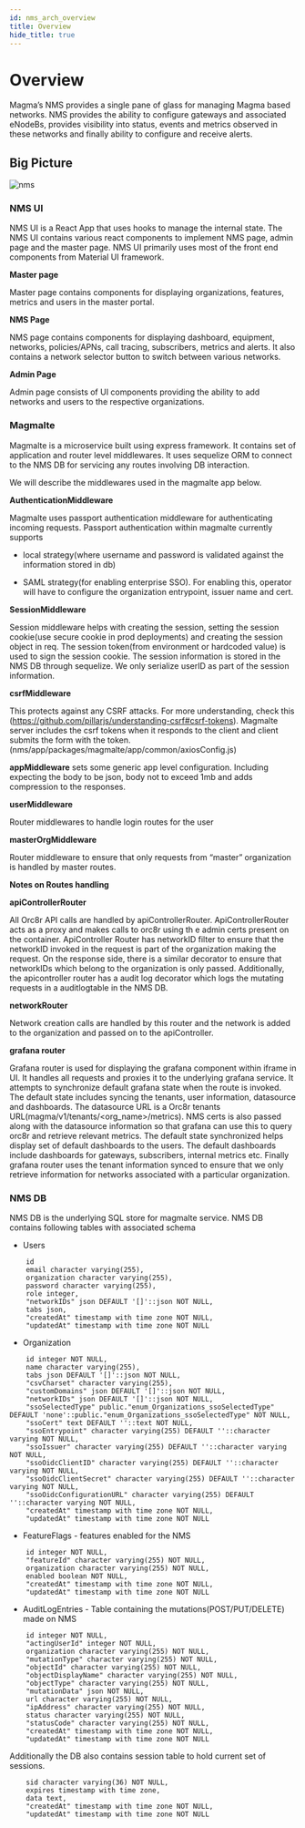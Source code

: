 ```yaml
---
id: nms_arch_overview
title: Overview
hide_title: true
---
```

# Overview

Magma’s NMS provides a single pane of glass for managing Magma based networks. NMS provides the ability to configure gateways and associated eNodeBs, provides visibility into status, events and metrics observed in these networks and finally
ability to configure and receive alerts.

## Big Picture

![nms](assets/nms/userguide/nms.png)

### NMS UI

NMS UI is a React App that uses hooks to manage the internal state. The NMS UI contains various react components to implement NMS page, admin page and the master page. NMS UI primarily uses most of the front end components from Material UI framework.

**Master page**

Master page contains components for displaying organizations, features, metrics and users in the master portal.

**NMS Page**

NMS page contains components for displaying dashboard, equipment, networks, policies/APNs, call tracing, subscribers, metrics and alerts. It also contains a network selector button to switch between various networks.

**Admin Page**

Admin page consists of UI components providing the ability to add networks and users to the respective organizations.


### Magmalte

Magmalte is a microservice built using express framework. It contains set of application and router level middlewares.
It uses sequelize ORM to connect to the NMS DB for servicing any routes involving DB interaction.

We will describe the middlewares used in the magmalte app below.

**AuthenticationMiddleware**

Magmalte uses passport authentication middleware for authenticating incoming requests. Passport authentication within magmalte currently supports

* local strategy(where username and password is validated against the information stored in db)

* SAML strategy(for enabling enterprise SSO). For enabling this, operator will have to configure the organization entrypoint, issuer name and cert.


**SessionMiddleware**

Session middleware helps with creating the session, setting the session cookie(use secure cookie in prod deployments) and creating the session object in req. The session token(from environment or hardcoded value) is used to sign the session cookie.  The session information is stored in the NMS DB through sequelize.  We only serialize userID as part of the session information.

**csrfMiddleware**

This protects against any CSRF attacks.  For more understanding, check this (https://github.com/pillarjs/understanding-csrf#csrf-tokens). Magmalte server includes the csrf tokens when it responds to the client and client submits the form with the token. (nms/app/packages/magmalte/app/common/axiosConfig.js)


**appMiddleware** sets some generic app level configuration. Including expecting the body to be json, body not to exceed 1mb and adds compression to the responses.

**userMiddleware**

Router middlewares to handle login routes for the user

**masterOrgMiddleware**

Router middleware to ensure that only requests from “master” organization is handled by master routes.

**Notes on Routes handling**

**apiControllerRouter**

All Orc8r API calls are handled by apiControllerRouter. ApiControllerRouter acts as a proxy and makes calls to orc8r using th e admin certs present on the container. ApiController Router has networkID filter to ensure that the networkID invoked in the request is part of the organization making the request. On the response side, there is a similar decorator to ensure that networkIDs which belong to the organization is only passed. Additionally, the apicontroller router has a audit log decorator which logs the mutating requests in a auditlogtable in the NMS DB.

**networkRouter**

Network creation calls are handled by this router and the network is added to the organization and passed on to the apiController.

**grafana router**

Grafana router is used for displaying the grafana component within iframe in UI. It handles all requests and proxies it to the underlying grafana service. It attempts to synchronize default grafana state when the route is invoked. The default state includes syncing the tenants, user information, datasource and dashboards. The datasource URL is a Orc8r tenants URL(magma/v1/tenants/<org_name>/metrics). NMS certs is also passed along with the datasource information so that grafana can use this to query orc8r and retrieve relevant metrics.
The default state synchronized helps display set of default dashboards to the users. The default dashboards include dashboards for gateways, subscribers, internal metrics etc.
Finally grafana router uses the tenant information synced to ensure that we only retrieve information for networks associated with a particular organization.


### NMS DB

NMS DB is the underlying SQL store for magmalte service. NMS DB contains following tables with associated schema

* Users

```
    id
    email character varying(255),
    organization character varying(255),
    password character varying(255),
    role integer,
    "networkIDs" json DEFAULT '[]'::json NOT NULL,
    tabs json,
    "createdAt" timestamp with time zone NOT NULL,
    "updatedAt" timestamp with time zone NOT NULL
```

* Organization

```
    id integer NOT NULL,
    name character varying(255),
    tabs json DEFAULT '[]'::json NOT NULL,
    "csvCharset" character varying(255),
    "customDomains" json DEFAULT '[]'::json NOT NULL,
    "networkIDs" json DEFAULT '[]'::json NOT NULL,
    "ssoSelectedType" public."enum_Organizations_ssoSelectedType" DEFAULT 'none'::public."enum_Organizations_ssoSelectedType" NOT NULL,
    "ssoCert" text DEFAULT ''::text NOT NULL,
    "ssoEntrypoint" character varying(255) DEFAULT ''::character varying NOT NULL,
    "ssoIssuer" character varying(255) DEFAULT ''::character varying NOT NULL,
    "ssoOidcClientID" character varying(255) DEFAULT ''::character varying NOT NULL,
    "ssoOidcClientSecret" character varying(255) DEFAULT ''::character varying NOT NULL,
    "ssoOidcConfigurationURL" character varying(255) DEFAULT ''::character varying NOT NULL,
    "createdAt" timestamp with time zone NOT NULL,
    "updatedAt" timestamp with time zone NOT NULL
```

* FeatureFlags - features enabled for the NMS

```
    id integer NOT NULL,
    "featureId" character varying(255) NOT NULL,
    organization character varying(255) NOT NULL,
    enabled boolean NOT NULL,
    "createdAt" timestamp with time zone NOT NULL,
    "updatedAt" timestamp with time zone NOT NULL
```

* AuditLogEntries - Table containing the mutations(POST/PUT/DELETE) made on NMS

```
    id integer NOT NULL,
    "actingUserId" integer NOT NULL,
    organization character varying(255) NOT NULL,
    "mutationType" character varying(255) NOT NULL,
    "objectId" character varying(255) NOT NULL,
    "objectDisplayName" character varying(255) NOT NULL,
    "objectType" character varying(255) NOT NULL,
    "mutationData" json NOT NULL,
    url character varying(255) NOT NULL,
    "ipAddress" character varying(255) NOT NULL,
    status character varying(255) NOT NULL,
    "statusCode" character varying(255) NOT NULL,
    "createdAt" timestamp with time zone NOT NULL,
    "updatedAt" timestamp with time zone NOT NULL
```

Additionally the DB also contains session table to hold current set of sessions.

```
    sid character varying(36) NOT NULL,
    expires timestamp with time zone,
    data text,
    "createdAt" timestamp with time zone NOT NULL,
    "updatedAt" timestamp with time zone NOT NULL
```


